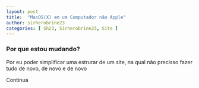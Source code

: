 ```yaml
---
layout: post
title:  "MacOS(X) em um Computador não Apple"
author: sirherobrine23
categories: [ Sh23, Sirherobrine23, Site ]
---
```


### Por que estou mudando?

Por eu poder simplificar uma estrurar de um site, na qual não precisso fazer tudo de novo, de novo e de novo

Continua
